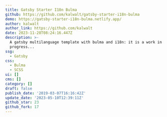 ```yaml
---
title: Gatsby Starter I18n Bulma
github: https://github.com/kalwalt/gatsby-starter-i18n-bulma
demo: https://gatsby-starter-i18n-bulma.netlify.app/
author: kalwalt
author_link: https://github.com/kalwalt
date: 2023-11-28T08:24:16.447Z
description: >-
  A gatsby multilanguage template with bulma and i18n: it is a work in
  progress...
ssg:
  - Gatsby
css:
  - Bulma
  - SCSS
ui: []
cms: []
category: []
draft: false
publish_date: '2019-03-07T16:16:42Z'
update_date: '2023-05-10T12:39:11Z'
github_star: 23
github_fork: 17
---
```

